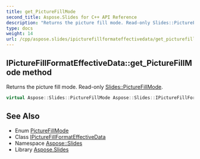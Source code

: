 ```yaml
---
title: get_PictureFillMode
second_title: Aspose.Slides for C++ API Reference
description: "Returns the picture fill mode. Read-only Slides::PictureFillMode."
type: docs
weight: 14
url: /cpp/aspose.slides/ipicturefillformateffectivedata/get_picturefillmode/
---
```

## IPictureFillFormatEffectiveData::get_PictureFillMode method


Returns the picture fill mode. Read-only [Slides::PictureFillMode](../../picturefillmode/).

```cpp
virtual Aspose::Slides::PictureFillMode Aspose::Slides::IPictureFillFormatEffectiveData::get_PictureFillMode()=0
```

## See Also

* Enum [PictureFillMode](../../picturefillmode/)
* Class [IPictureFillFormatEffectiveData](../)
* Namespace [Aspose::Slides](../../)
* Library [Aspose.Slides](../../../)
